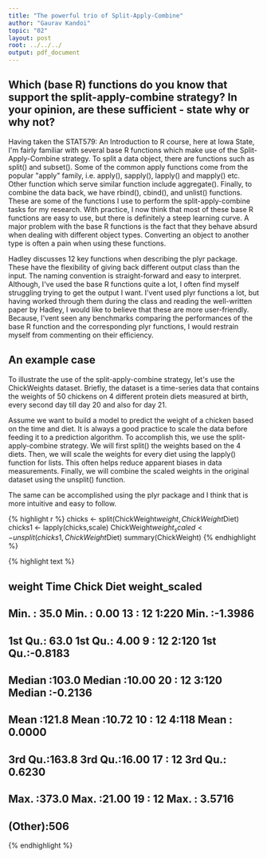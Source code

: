 ```yaml
---
title: "The powerful trio of Split-Apply-Combine"
author: "Gaurav Kandoi"
topic: "02"
layout: post
root: ../../../
output: pdf_document
---
```





## Which (base R) functions do you know that support the split-apply-combine strategy? In your opinion, are these sufficient - state why or why not?

Having taken the STAT579: An Introduction to R course, here at Iowa State, I'm fairly familiar with several base R functions which make use of the Split-Apply-Combine strategy. To split a data object, there are functions such as split() and subset(). Some of the common apply functions come from the popular "apply" family, i.e. apply(), sapply(), lapply() and mapply() etc. Other function which serve similar function include aggregate(). Finally, to combine the data back, we have rbind(), cbind(), and unlist() functions. These are some of the functions I use to perform the split-apply-combine tasks for my research. With practice, I now think that most of these base R functions are easy to use, but there is definitely a steep learning curve. A major problem with the base R functions is the fact that they behave absurd when dealing with different object types. Converting an object to another type is often a pain when using these functions.

Hadley discusses 12 key functions when describing the plyr package. These have the flexibility of giving back different output class than the input. The naming convention is straight-forward and easy to interpret. Although, I've used the base R functions quite a lot, I often find myself struggling trying to get the output I want. I'vent used plyr functions a lot, but having worked through them during the class and reading the well-written paper by Hadley, I would like to believe that these are more user-friendly. Because, I'vent seen any benchmarks comparing the performances of the base R function and the corresponding plyr functions, I would restrain myself from commenting on their efficiency.

## An example case

To illustrate the use of the split-apply-combine strategy, let's use the ChickWeights dataset. Briefly, the dataset is a time-series data that contains the weights of 50 chickens on 4 different protein diets measured at birth, every second day till day 20 and also for day 21.

Assume we want to build a model to predict the weight of a chicken based on the time and diet. It is always a good practice to scale the data before feeding it to a prediction algorithm. To accomplish this, we use the split-apply-combine strategy. We will first split() the weights based on the 4 diets. Then, we will scale the weights for every diet using the lapply() function for lists. This often helps reduce apparent biases in data measurements. Finally, we will combine the scaled weights in the original dataset using the unsplit() function.

The same can be accomplished using the plyr package and I think that is more intuitive and easy to follow.


{% highlight r %}
chicks <- split(ChickWeight$weight,ChickWeight$Diet)
chicks1 <- lapply(chicks,scale)
ChickWeight$weight_scaled <- unsplit(chicks1,ChickWeight$Diet)
summary(ChickWeight)
{% endhighlight %}



{% highlight text %}
##      weight           Time           Chick     Diet    weight_scaled    
##  Min.   : 35.0   Min.   : 0.00   13     : 12   1:220   Min.   :-1.3986  
##  1st Qu.: 63.0   1st Qu.: 4.00   9      : 12   2:120   1st Qu.:-0.8183  
##  Median :103.0   Median :10.00   20     : 12   3:120   Median :-0.2136  
##  Mean   :121.8   Mean   :10.72   10     : 12   4:118   Mean   : 0.0000  
##  3rd Qu.:163.8   3rd Qu.:16.00   17     : 12           3rd Qu.: 0.6230  
##  Max.   :373.0   Max.   :21.00   19     : 12           Max.   : 3.5716  
##                                  (Other):506
{% endhighlight %}
